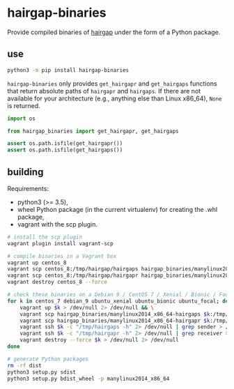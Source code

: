 # hairgap-binaries

Provide compiled binaries of [hairgap](https://github.com/cea-sec/hairgap) under the form of a Python package.

## use

```bash
python3 -m pip install hairgap-binaries
```

`hairgap-binaries` only provides `get_hairgapr` and `get_hairgaps` functions that return absolute paths of `hairgapr` and `hairgaps`.
If there are not available for your architecture (e.g., anything else than Linux x86_64), `None` is returned. 

```python
import os

from hairgap_binaries import get_hairgapr, get_hairgaps

assert os.path.isfile(get_hairgapr())
assert os.path.isfile(get_hairgaps())

```

## building 

Requirements:
* python3 (>= 3.5),
* wheel Python package (in the current virtualenv) for creating the .whl package,
* vagrant with the scp plugin.

```bash
# install the scp plugin
vagrant plugin install vagrant-scp

# compile binaries in a Vagrant box 
vagrant up centos_8
vagrant scp centos_8:/tmp/hairgap/hairgaps hairgap_binaries/manylinux2014_x86_64-hairgaps
vagrant scp centos_8:/tmp/hairgap/hairgapr hairgap_binaries/manylinux2014_x86_64-hairgapr
vagrant destroy centos_8 --force

# check these binaries on a Debian 9 / CentOS 7 / Xenial / Bionic / Focal 
for k in centos_7 debian_9 ubuntu_xenial ubuntu_bionic ubuntu_focal; do
    vagrant up $k > /dev/null 2> /dev/null && \
    vagrant scp hairgap_binaries/manylinux2014_x86_64-hairgaps $k:/tmp/hairgaps > /dev/null 2> /dev/null && \
    vagrant scp hairgap_binaries/manylinux2014_x86_64-hairgapr $k:/tmp/hairgapr > /dev/null 2> /dev/null && \
    vagrant ssh $k -c "/tmp/hairgaps -h" 2> /dev/null | grep sender > /dev/null && echo "$k : hairgaps valid" && \
    vagrant ssh $k -c "/tmp/hairgapr -h" 2> /dev/null | grep receiver > /dev/null && echo "$k : hairgapr valid" && \
    vagrant destroy --force $k > /dev/null 2> /dev/null
done

# generate Python packages
rm -rf dist
python3 setup.py sdist
python3 setup.py bdist_wheel -p manylinux2014_x86_64
```
